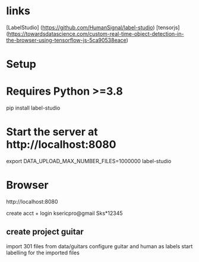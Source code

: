 # links
[LabelStudio] (https://github.com/HumanSignal/label-studio)
[tensorjs] (https://towardsdatascience.com/custom-real-time-object-detection-in-the-browser-using-tensorflow-js-5ca90538eace)

# Setup

# Requires Python >=3.8
pip install label-studio

# Start the server at http://localhost:8080
export DATA_UPLOAD_MAX_NUMBER_FILES=1000000
label-studio

# Browser
http://localhost:8080

create acct + login
ksericpro@gmail
Sks*12345

## create project guitar
import 301 files from data/guitars
configure guitar and human as labels
start labelling for the imported files
